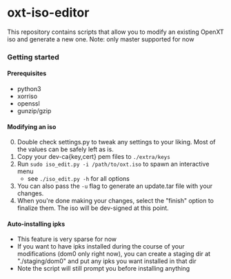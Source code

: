 oxt-iso-editor
=============

This repository contains scripts that allow you to modify an existing OpenXT iso and generate a new one.
Note: only master supported for now

### Getting started

#### Prerequisites

* python3
* xorriso
* openssl
* gunzip/gzip

#### Modifying an iso

0. Double check settings.py to tweak any settings to your liking. Most of the values can be safely left as is.
1. Copy your dev-ca{key,cert} pem files to `./extra/keys`
2. Run `sudo iso_edit.py -i /path/to/oxt.iso` to spawn an interactive menu
    - see `./iso_edit.py -h` for all options
3. You can also pass the `-u` flag  to generate an update.tar file with your changes.
4. When you're done making your changes, select the "finish" option to finalize them. The iso will be dev-signed at this point.

#### Auto-installing ipks

- This feature is very sparse for now
- If you want to have ipks installed during the course of your modifications (dom0 only right now), you can create a staging dir at "./staging/dom0" and put any ipks you want installed in that dir
- Note the script will still prompt you before installing anything
